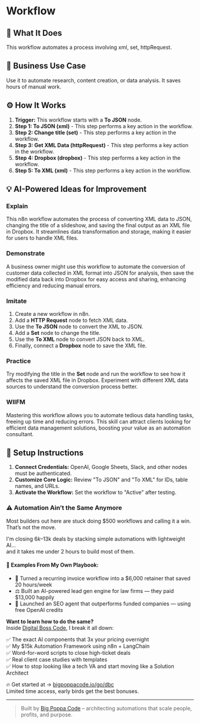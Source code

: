 # Workflow

## 🚀 What It Does
This workflow automates a process involving xml, set, httpRequest.

## 💼 Business Use Case
Use it to automate research, content creation, or data analysis. It saves hours of manual work.

## ⚙️ How It Works
1.  **Trigger:** This workflow starts with a **To JSON** node.
2. **Step 1: To JSON (xml)** - This step performs a key action in the workflow.
3. **Step 2: Change title (set)** - This step performs a key action in the workflow.
4. **Step 3: Get XML Data (httpRequest)** - This step performs a key action in the workflow.
5. **Step 4: Dropbox (dropbox)** - This step performs a key action in the workflow.
6. **Step 5: To XML (xml)** - This step performs a key action in the workflow.

## 💡 AI-Powered Ideas for Improvement
### Explain
This n8n workflow automates the process of converting XML data to JSON, changing the title of a slideshow, and saving the final output as an XML file in Dropbox. It streamlines data transformation and storage, making it easier for users to handle XML files.

### Demonstrate
A business owner might use this workflow to automate the conversion of customer data collected in XML format into JSON for analysis, then save the modified data back into Dropbox for easy access and sharing, enhancing efficiency and reducing manual errors.

### Imitate
1. Create a new workflow in n8n.
2. Add a **HTTP Request** node to fetch XML data.
3. Use the **To JSON** node to convert the XML to JSON.
4. Add a **Set** node to change the title.
5. Use the **To XML** node to convert JSON back to XML.
6. Finally, connect a **Dropbox** node to save the XML file.

### Practice
Try modifying the title in the **Set** node and run the workflow to see how it affects the saved XML file in Dropbox. Experiment with different XML data sources to understand the conversion process better.

### WIIFM
Mastering this workflow allows you to automate tedious data handling tasks, freeing up time and reducing errors. This skill can attract clients looking for efficient data management solutions, boosting your value as an automation consultant.

## 🔧 Setup Instructions
1. **Connect Credentials:** OpenAI, Google Sheets, Slack, and other nodes must be authenticated.
2. **Customize Core Logic:** Review "To JSON" and "To XML" for IDs, table names, and URLs.
3. **Activate the Workflow:** Set the workflow to "Active" after testing.

### ⚠️ Automation Ain’t the Same Anymore

Most builders out here are stuck doing $500 workflows and calling it a win.  
That’s not the move.  

I'm closing $6k–$13k deals by stacking simple automations with lightweight AI...  
and it takes me under 2 hours to build most of them.

#### 🧠 Examples From My Own Playbook:
- 🔁 Turned a recurring invoice workflow into a $6,000 retainer that saved 20 hours/week  
- ⚖️ Built an AI-powered lead gen engine for law firms — they paid $13,000 happily  
- 🚀 Launched an SEO agent that outperforms funded companies — using free OpenAI credits  

**Want to learn how to do the same?**  
Inside [Digital Boss Code](https://bigpoppacode.io/go/dbc), I break it all down:

✅ The exact AI components that 3x your pricing overnight  
✅ My $15k Automation Framework using n8n + LangChain  
✅ Word-for-word scripts to close high-ticket deals  
✅ Real client case studies with templates  
✅ How to stop looking like a tech VA and start moving like a Solution Architect  

🔥 Get started at → [bigpoppacode.io/go/dbc](https://bigpoppacode.io/go/dbc)  
Limited time access, early birds get the best bonuses.

---
> Built by [Big Poppa Code](https://bigpoppacode.io) – architecting automations that scale people, profits, and purpose.
